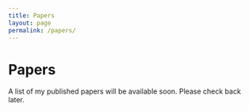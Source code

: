 ```yaml
---
title: Papers
layout: page
permalink: /papers/
---
```


# Papers

A list of my published papers will be available soon. Please check back later.
